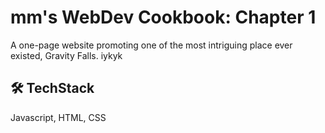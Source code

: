 
# mm's WebDev Cookbook: Chapter 1

A one-page website promoting one of the most intriguing place ever existed, Gravity Falls. iykyk




## 🛠 TechStack
Javascript, HTML, CSS

